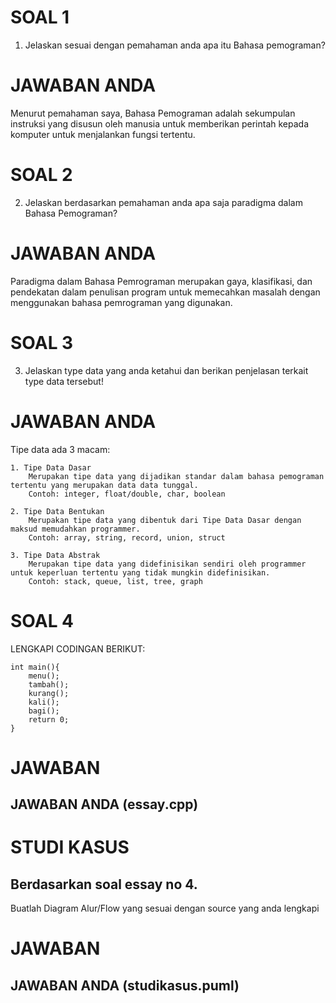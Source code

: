 # SOAL 1

1. Jelaskan sesuai dengan pemahaman anda apa itu Bahasa pemograman?

# JAWABAN ANDA
Menurut pemahaman saya, Bahasa Pemograman adalah sekumpulan instruksi yang disusun oleh manusia untuk memberikan perintah kepada komputer untuk menjalankan fungsi tertentu.

# SOAL 2

2. Jelaskan berdasarkan pemahaman anda apa saja paradigma dalam Bahasa Pemograman?

# JAWABAN ANDA
Paradigma dalam Bahasa Pemrograman merupakan gaya, klasifikasi, dan pendekatan dalam penulisan program untuk memecahkan masalah dengan menggunakan bahasa pemrograman yang digunakan.

# SOAL 3

3. Jelaskan type data yang anda ketahui dan berikan penjelasan terkait type data tersebut!

# JAWABAN ANDA
Tipe data ada 3 macam:
```
1. Tipe Data Dasar
    Merupakan tipe data yang dijadikan standar dalam bahasa pemograman tertentu yang merupakan data data tunggal.
    Contoh: integer, float/double, char, boolean

2. Tipe Data Bentukan
    Merupakan tipe data yang dibentuk dari Tipe Data Dasar dengan maksud memudahkan programmer.
    Contoh: array, string, record, union, struct

3. Tipe Data Abstrak
    Merupakan tipe data yang didefinisikan sendiri oleh programmer untuk keperluan tertentu yang tidak mungkin didefinisikan.
    Contoh: stack, queue, list, tree, graph
```
# SOAL 4

LENGKAPI CODINGAN BERIKUT:
```
int main(){
	menu();
	tambah();
	kurang();
	kali();
	bagi();
	return 0;
}
```

# JAWABAN
## JAWABAN ANDA (essay.cpp)

# STUDI KASUS

## Berdasarkan soal essay no 4.
Buatlah Diagram Alur/Flow yang sesuai dengan source yang anda lengkapi 

# JAWABAN
## JAWABAN ANDA (studikasus.puml)
